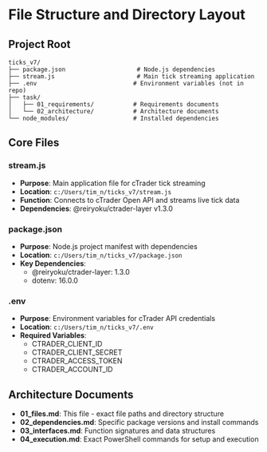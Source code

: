 # File Structure and Directory Layout

## Project Root
```
ticks_v7/
├── package.json                    # Node.js dependencies
├── stream.js                       # Main tick streaming application
├── .env                           # Environment variables (not in repo)
├── task/
│   ├── 01_requirements/           # Requirements documents
│   └── 02_architecture/           # Architecture documents
└── node_modules/                  # Installed dependencies
```

## Core Files

### stream.js
- **Purpose**: Main application file for cTrader tick streaming
- **Location**: `c:/Users/tim_n/ticks_v7/stream.js`
- **Function**: Connects to cTrader Open API and streams live tick data
- **Dependencies**: @reiryoku/ctrader-layer v1.3.0

### package.json
- **Purpose**: Node.js project manifest with dependencies
- **Location**: `c:/Users/tim_n/ticks_v7/package.json`
- **Key Dependencies**:
  - @reiryoku/ctrader-layer: 1.3.0
  - dotenv: 16.0.0

### .env
- **Purpose**: Environment variables for cTrader API credentials
- **Location**: `c:/Users/tim_n/ticks_v7/.env`
- **Required Variables**:
  - CTRADER_CLIENT_ID
  - CTRADER_CLIENT_SECRET
  - CTRADER_ACCESS_TOKEN
  - CTRADER_ACCOUNT_ID

## Architecture Documents
- **01_files.md**: This file - exact file paths and directory structure
- **02_dependencies.md**: Specific package versions and install commands
- **03_interfaces.md**: Function signatures and data structures
- **04_execution.md**: Exact PowerShell commands for setup and execution